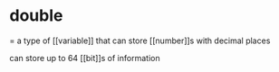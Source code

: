 # double
= a type of [[variable]] that can store [[number]]s with decimal places

can store up to 64 [[bit]]s of information